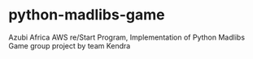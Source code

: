 # python-madlibs-game
Azubi Africa AWS re/Start Program, Implementation of Python Madlibs Game group project by team Kendra
